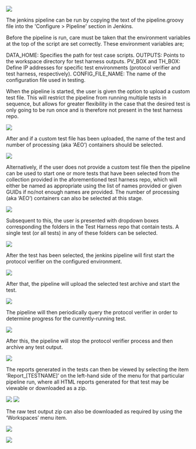 ![](./images/overview.png)

The jenkins pipeline can be run by copying the text of the pipeline.groovy file into the 'Configure > Pipeline' section in Jenkins.

Before the pipeline is run, care must be taken that the environment variables at the top of the script are set correctly. These environment variables are;

DATA_HOME: Specifies the path for test case scripts.
OUTPUTS: Points to the workspace directory for test harness outputs.
PV_BOX and TH_BOX: Define IP addresses for specific test environments (protocol verifier and test harness, respectively).
CONFIG_FILE_NAME: The name of the configuration file used in testing.

When the pipeline is started, the user is given the option to upload a custom test file. This will restrict the pipeline from running multiple tests in sequence, but allows for greater flexibility in the case that the desired test is only going to be run once and is therefore not present in the test harness repo.

![](./images/1.png)

After and if a custom test file has been uploaded, the name of the test and number of processing (aka ‘AEO’) containers should be selected.

![](./images/2.png)

Alternatively, if the user does not provide a custom test file then the pipeline can be used to start one or more tests that have been selected from the collection provided in the aforementioned test harness repo, which will either be named as appropriate using the list of names provided or given GUIDs if no/not enough names are provided. The number of processing (aka ‘AEO’) containers can also be selected at this stage.

![](./images/3.png)

Subsequent to this, the user is presented with dropdown boxes corresponding the folders in the Test Harness repo that contain tests. A single test (or all tests) in any of these folders can be selected.

![](./images/4.png)

After the test has been selected, the jenkins pipeline will first start the protocol verifier on the configured environment.

![](./images/5.png)

After that, the pipeline will upload the selected test archive and start the test.

![](./images/6.png)

The pipeline will then periodically query the protocol verifier in order to determine progress for the currently-running test.

![](./images/7.png)

After this, the pipeline will stop the protocol verifier process and then archive any test output.

![](./images/8.png)

The reports generated in the tests can then be viewed by selecting the item ‘Report_[TESTNAME]’ on the left-hand side of the menu for that particular pipeline run, where all HTML reports generated for that test may be viewable or downloaded as a zip.

![](./images/9.png)
![](./images/10.png)

The raw test output zip can also be downloaded as required by using the ‘Workspaces’ menu item.

![](./images/11.png)

![](./images/12.png)